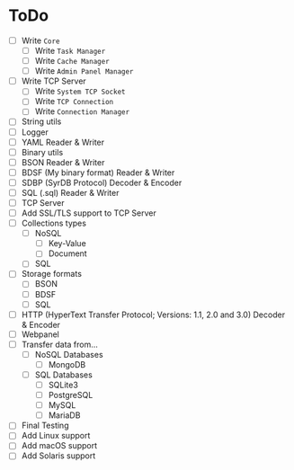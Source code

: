# ToDo
- [ ] Write `Core`
    - [ ] Write `Task Manager`
    - [ ] Write `Cache Manager`
    - [ ] Write `Admin Panel Manager`
- [ ] Write TCP Server
    - [ ] Write `System TCP Socket`
    - [ ] Write `TCP Connection`
    - [ ] Write `Connection Manager`
- [ ] String utils
- [ ] Logger
- [ ] YAML Reader & Writer
- [ ] Binary utils
- [ ] BSON Reader & Writer
- [ ] BDSF (My binary format) Reader & Writer
- [ ] SDBP (SyrDB Protocol) Decoder & Encoder
- [ ] SQL (.sql) Reader & Writer
- [ ] TCP Server
- [ ] Add SSL/TLS support to TCP Server
- [ ] Collections types
    - [ ] NoSQL
        - [ ] Key-Value
        - [ ] Document
    - [ ] SQL
- [ ] Storage formats
    - [ ] BSON
    - [ ] BDSF
    - [ ] SQL
- [ ] HTTP (HyperText Transfer Protocol; Versions: 1.1, 2.0 and 3.0) Decoder & Encoder
- [ ] Webpanel
- [ ] Transfer data from...
    - [ ] NoSQL Databases
        - [ ] MongoDB
    - [ ] SQL Databases 
        - [ ] SQLite3
        - [ ] PostgreSQL
        - [ ] MySQL
        - [ ] MariaDB
- [ ] Final Testing
- [ ] Add Linux support
- [ ] Add macOS support
- [ ] Add Solaris support
